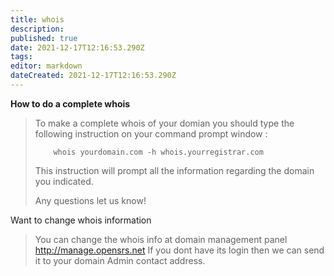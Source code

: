 ```yaml
---
title: whois
description: 
published: true
date: 2021-12-17T12:16:53.290Z
tags: 
editor: markdown
dateCreated: 2021-12-17T12:16:53.290Z
---
```


**How to do a complete whois**

> To make a complete whois of your domian you should type the following instruction on your
> command prompt window :
>  
>         whois yourdomain.com -h whois.yourregistrar.com 
>  
> This instruction will prompt all the information regarding the domain you indicated.
>      
> Any questions let us know!


Want to change whois information

> You can change the whois info at domain management panel http://manage.opensrs.net
> If you dont have its login then we can send it to your domain Admin contact address.